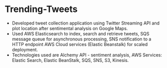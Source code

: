 # Trending-Tweets

- Developed tweet collection application using Twitter Streaming API and plot location after sentimental analysis on Google Maps.
- Used AWS Elasticsearch to index, search and retrieve tweets, SQS message queue for asynchronous processing, SNS notification
to a HTTP endpoint AWS Cloud services (Elastic Beanstalk) for scaled deployment.
- Technologies used are Alchemy API - sentiment analysis, AWS Services: Elastic Search, Elastic BeanStalk, SQS, SNS, S3, Kinesis.
